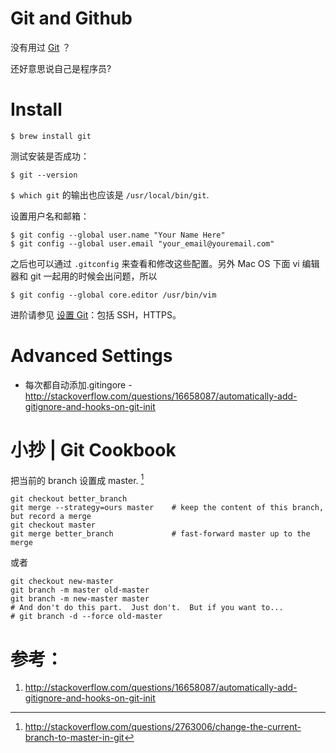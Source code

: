 # Git and Github

没有用过 [Git](http://git-scm.com/) ？

还好意思说自己是程序员? 

# Install

    $ brew install git

测试安装是否成功：

    $ git --version

 `$ which git` 的输出也应该是 `/usr/local/bin/git`.

设置用户名和邮箱：

    $ git config --global user.name "Your Name Here"
    $ git config --global user.email "your_email@youremail.com"

之后也可以通过 `.gitconfig` 来查看和修改这些配置。另外 Mac OS 下面 vi 编辑器和 git 一起用的时候会出问题，所以
```
$ git config --global core.editor /usr/bin/vim
```

进阶请参见 [设置 Git](https://help.github.com/articles/set-up-git/)：包括 SSH，HTTPS。


# Advanced Settings

- 每次都自动添加.gitingore - 
http://stackoverflow.com/questions/16658087/automatically-add-gitignore-and-hooks-on-git-init

# 小抄 | Git Cookbook 

把当前的 branch 设置成 master. [^2]

```
git checkout better_branch
git merge --strategy=ours master    # keep the content of this branch, but record a merge
git checkout master
git merge better_branch             # fast-forward master up to the merge
```
或者
```
git checkout new-master
git branch -m master old-master
git branch -m new-master master
# And don't do this part.  Just don't.  But if you want to...
# git branch -d --force old-master
```

# 参考：

1. http://stackoverflow.com/questions/16658087/automatically-add-gitignore-and-hooks-on-git-init

[^2]:http://stackoverflow.com/questions/2763006/change-the-current-branch-to-master-in-git 